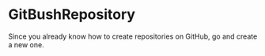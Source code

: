 # GitBushRepository
Since you already know how to create repositories on GitHub, go and create a new one. 
